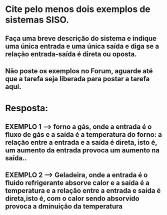 # Cite pelo menos dois exemplos de sistemas SISO.

## Faça uma breve descrição do sistema e indique uma única entrada e uma única saída e diga se a relação entrada-saída é direta ou oposta.
## Não poste os exemplos no Forum, aguarde até que a tarefa seja liberada para postar a tarefa aqui.

# Resposta:
## EXEMPLO 1 -->  forno a gás, onde a entrada é o fluxo de gás e a saída é a temperatura do forno: a relação entre a entrada e a saída é direta, isto é, um aumento da entrada provoca um aumento na saída..
## EXEMPLO 2 -->  Geladeira, onde a entrada é o fluido refrigerante absorve calor e a saída é a temperatura e a relação entre a entrada e saída é direta,isto é, com o calor sendo absorvido provoca  a dminuição da temperatura

